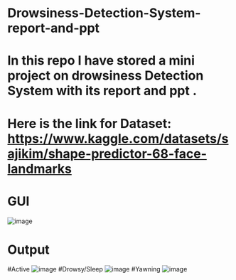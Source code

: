# Drowsiness-Detection-System-report-and-ppt
# In this repo I have stored a mini project on drowsiness Detection System with its report and ppt .
# Here is the link for Dataset:  https://www.kaggle.com/datasets/sajikim/shape-predictor-68-face-landmarks

# GUI 
![image](https://github.com/RV0225/Drowsiness-Detection-System-With-Report-And-PPT/assets/83663322/2ce8e7b2-464e-4458-b7b5-d7c2817b2332)

# Output
#Active
![image](https://github.com/RV0225/Drowsiness-Detection-System-With-Report-And-PPT/assets/83663322/12d8799d-778a-4575-8920-6b9c987a0630)
#Drowsy/Sleep
![image](https://github.com/RV0225/Drowsiness-Detection-System-With-Report-And-PPT/assets/83663322/e1aa162c-2eef-4374-a01d-ff588685914a)
#Yawning
![image](https://github.com/RV0225/Drowsiness-Detection-System-With-Report-And-PPT/assets/83663322/dedb1faa-962b-49ed-af11-e75c79c24796)


